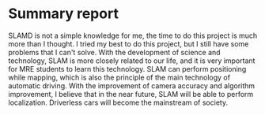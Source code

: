 # Summary report
SLAMD is not a simple knowledge for me, the time to do this project is much more than I thought. I tried my best to do this project, but I still have some problems that I can't solve. With the development of science and technology, SLAM is more closely related to our life, and it is very important for MRE students to learn this technology. SLAM can perform positioning while mapping, which is also the principle of the main technology of automatic driving. With the improvement of camera accuracy and algorithm improvement, I believe that in the near future, SLAM will be able to perform localization. Driverless cars will become the mainstream of society.

